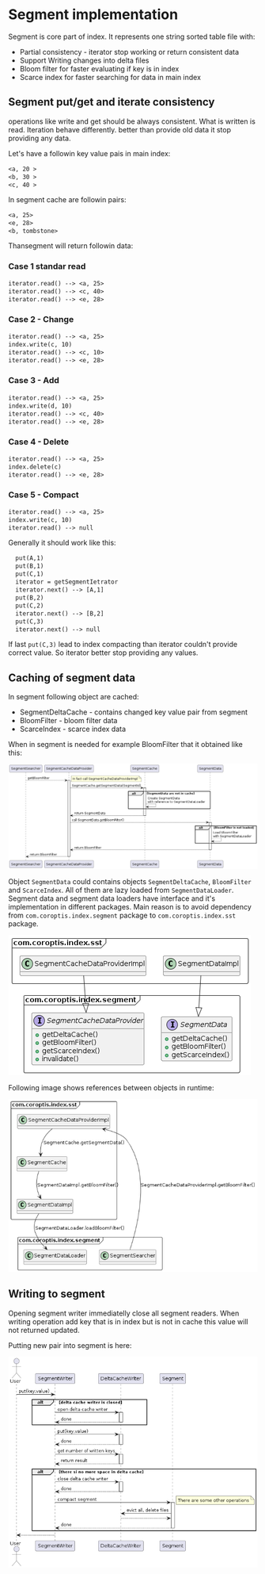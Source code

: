 # Segment implementation

Segment is core part of index. It represents one string sorted table file with:

* Partial consistency - iterator stop working or return consistent data
* Support Writing changes into delta files
* Bloom filter for faster evaluating if key is in index
* Scarce index for faster searching for data in main index

## Segment put/get and iterate consistency

operations like write and get should be always consistent. What is written is read. Iteration behave differently. better than provide old data it stop providing any data.

Let's have a followin key value pais in main index:
```text
<a, 20 >
<b, 30 >
<c, 40 >
```

In segment cache are followin pairs:
```text
<a, 25>
<e, 28>
<b, tombstone>
```

Thansegment will return followin data:

### Case 1 standar read

```text
iterator.read() --> <a, 25>
iterator.read() --> <c, 40>
iterator.read() --> <e, 28>
```

### Case 2 - Change

```text
iterator.read() --> <a, 25>
index.write(c, 10)
iterator.read() --> <c, 10>
iterator.read() --> <e, 28>
```

### Case 3 - Add

```text
iterator.read() --> <a, 25>
index.write(d, 10)
iterator.read() --> <c, 40>
iterator.read() --> <e, 28>
```

### Case 4 - Delete

```text
iterator.read() --> <a, 25>
index.delete(c)
iterator.read() --> <e, 28>
```

### Case 5 - Compact

```text
iterator.read() --> <a, 25>
index.write(c, 10)
iterator.read() --> null
```


 Generally it should work like this:

```text
  put(A,1)
  put(B,1)
  put(C,1)
  iterator = getSegmentIetrator
  iterator.next() --> [A,1]
  put(B,2)
  put(C,2)
  iterator.next() --> [B,2]
  put(C,3)
  iterator.next() --> null
```

If last `put(C,3)` lead to index compacting than iterator couldn't provide correct value. So iterator better stop providing any values.

## Caching of segment data

In segment following object are cached:

* SegmentDeltaCache - contains changed key value pair from segment
* BloomFilter - bloom filter data
* ScarceIndex - scarce index data

When in segment is needed for example BloomFilter that it obtained like this:

![Sequence of call when cached data are required](./images/segment-cache-seq.png)

Object `SegmentData` could contains objects `SegmentDeltaCache`, `BloomFilter` and `ScarceIndex`. All of them are lazy loaded from `SegmentDataLoader`. Segment data and segment data loaders have interface and it's implementation in different packages. Main reason is to avoid dependency from `com.coroptis.index.segment` package to `com.coroptis.index.sst` package.

![Implementations from sst package](./images/segment-cache-class1.png)

Following image shows references between objects in runtime:

![Cache related object relations](./images/segment-cache-class2.png)

## Writing to segment

Opening segment writer immediatelly close all segment readers. When writing operation add key that is in index but is not in cache this value will not returned updated. 

Putting new pair into segment is here:

![Segment writing sequence diagram](./images/segment-writing-seq.png)

